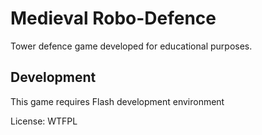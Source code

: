 # Medieval Robo-Defence

Tower defence game developed for educational purposes.

## Development

This game requires Flash development environment


License: WTFPL
